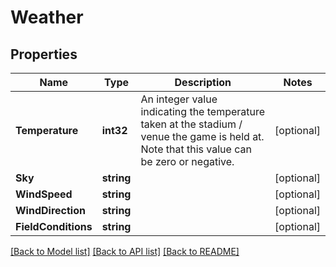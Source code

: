 # Weather

## Properties
Name | Type | Description | Notes
------------ | ------------- | ------------- | -------------
**Temperature** | **int32** | An integer value indicating the temperature taken at the stadium / venue the game is held at. Note that this value can be zero or negative.  | [optional] 
**Sky** | **string** |  | [optional] 
**WindSpeed** | **string** |  | [optional] 
**WindDirection** | **string** |  | [optional] 
**FieldConditions** | **string** |  | [optional] 

[[Back to Model list]](../README.md#documentation-for-models) [[Back to API list]](../README.md#documentation-for-api-endpoints) [[Back to README]](../README.md)


